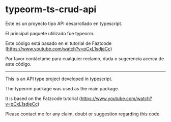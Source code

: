 # typeorm-ts-crud-api

Este es un proyecto tipo API desarrollado en typescript.

El principal paquete utilizado fue typeorm.

Este código está basado en el tutorial de Faztcode (https://www.youtube.com/watch?v=pCxL1sdjeCc)

Por favor contáctame para cualquier reclamo, duda o sugerencia acerca de este código.

----

This is an API type project developed in typescript.

The typeorm package was used as the main package.

It is based on the Fatzcode tutorial (https://www.youtube.com/watch?v=pCxL1sdjeCc)

Please contact me for any claim, doubt or suggestion regarding this code
